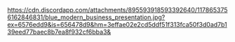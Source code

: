 https://cdn.discordapp.com/attachments/895593918593392640/1178653756162846831/blue_modern_business_presentation.jpg?ex=6576edd9&is=656478d9&hm=3effae02e2cd5ddf51f313fca50f3d0ad7b139eed77baec8b7ea8f932cf6bba3&
